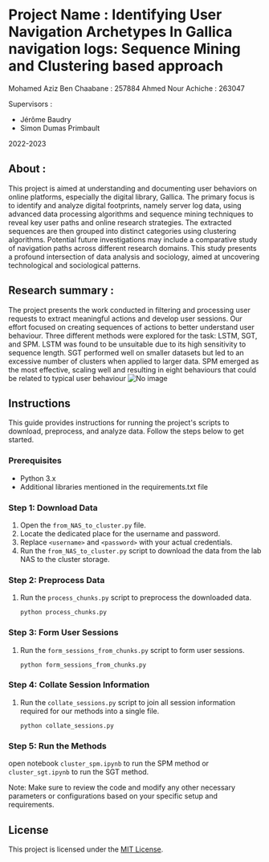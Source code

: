 # Project Name : Identifying User Navigation Archetypes In Gallica navigation logs: Sequence Mining and Clustering based approach
Mohamed Aziz Ben Chaabane : 257884
Ahmed Nour Achiche : 263047

Supervisors : 
- Jérôme Baudry
- Simon Dumas Primbault

2022-2023

## About :
This project is aimed at understanding and documenting user behaviors on online platforms, especially the digital library, Gallica. The primary focus is to identify and analyze digital footprints, namely server log data, using advanced data processing algorithms and sequence mining techniques to reveal key user paths and online research strategies. The extracted sequences are then grouped into distinct categories using clustering algorithms. Potential future investigations may include a comparative study of navigation paths across different research domains. This study presents a profound intersection of data analysis and sociology, aimed at uncovering technological and sociological patterns.

## Research summary :
The project presents the work conducted in filtering and processing user requests to
extract meaningful actions and develop user sessions. Our effort focused on creating sequences of
actions to better understand user behaviour.
Three different methods were explored for the task: LSTM, SGT, and SPM. LSTM was found to be
unsuitable due to its high sensitivity to sequence length. SGT performed well on smaller datasets but
led to an excessive number of clusters when applied to larger data. SPM emerged as the most effective,
scaling well and resulting in eight behaviours that could be related to typical user behaviour
![No image](.graphs/pattern_features_clustering/action_distribution.png)
## Instructions

This guide provides instructions for running the project's scripts to download, preprocess, and analyze data. Follow the steps below to get started.

### Prerequisites

- Python 3.x
- Additional libraries mentioned in the requirements.txt file

### Step 1: Download Data

1. Open the `from_NAS_to_cluster.py` file.
2. Locate the dedicated place for the username and password.
3. Replace `<username>` and `<password>` with your actual credentials.
4. Run the `from_NAS_to_cluster.py` script to download the data from the lab NAS to the cluster storage.

### Step 2: Preprocess Data

1. Run the `process_chunks.py` script to preprocess the downloaded data.
   ```
   python process_chunks.py
   ```

### Step 3: Form User Sessions

1. Run the `form_sessions_from_chunks.py` script to form user sessions.
   ```
   python form_sessions_from_chunks.py
   ```

### Step 4: Collate Session Information

1. Run the `collate_sessions.py` script to join all session information required for our methods into a single file.
   ```
   python collate_sessions.py
   ```
### Step 5: Run the Methods

open notebook `cluster_spm.ipynb` to run the SPM method or `cluster_sgt.ipynb` to run the SGT method.


Note: Make sure to review the code and modify any other necessary parameters or configurations based on your specific setup and requirements.

## License

This project is licensed under the [MIT License](./LICENSE).